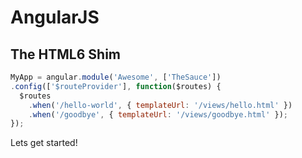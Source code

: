 # AngularJS

## The HTML6 Shim

```javascript
MyApp = angular.module('Awesome', ['TheSauce'])
.config(['$routeProvider'], function($routes) {
  $routes
    .when('/hello-world', { templateUrl: '/views/hello.html' })
    .when('/goodbye', { templateUrl: '/views/goodbye.html' });
});
```

Lets get started!
